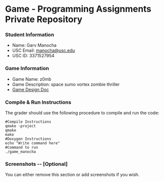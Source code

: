 # Game - Programming Assignments Private Repository
### Student Information
  + Name: Garv Manocha
  + USC Email: manocha@usc.edu
  + USC ID: 3371527954

### Game Information
  + Game Name: z0mb
  + Game Description: space sumo vortex zombie thriller
  + [Game Design Doc](GameDesignDoc.md)


### Compile & Run Instructions
The grader should use the following procedure to compile and run the code:
```shell
#Compile Instructions
qmake -project
qmake
make
#Doxygen Instructions
echo "Write command here"
#Command to run
./game_manocha
```

### Screenshots -- [Optional]
You can either remove this section or add screenshots if you wish.
